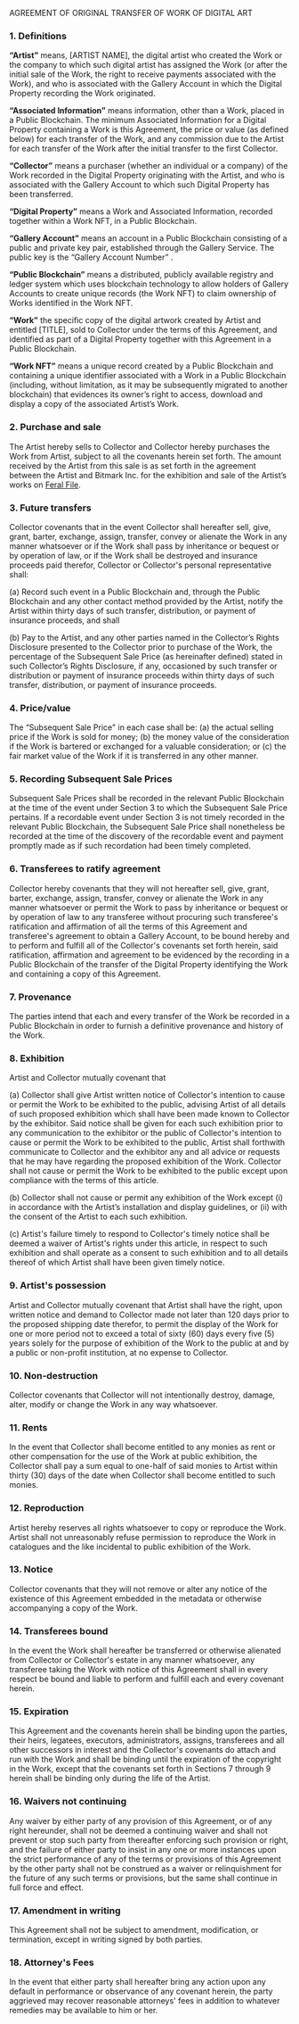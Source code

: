 AGREEMENT OF ORIGINAL TRANSFER OF WORK OF DIGITAL ART

### 1. Definitions

**“Artist”** means, [ARTIST NAME], the digital artist who created the Work or the company to which such digital artist has assigned the Work (or after the initial sale of the Work, the right to receive payments associated with the Work), and who is associated with the Gallery Account in which the Digital Property recording the Work originated.

**“Associated Information”** means information, other than a Work, placed in a Public Blockchain. The minimum Associated Information for a Digital Property containing a Work is this Agreement, the price or value (as defined below) for each transfer of the Work, and any commission due to the Artist for each transfer of the Work after the initial transfer to the first Collector.

**“Collector”** means a purchaser (whether an individual or a company) of the Work recorded in the Digital Property originating with the Artist, and who is associated with the Gallery Account to which such Digital Property has been transferred.

**“Digital Property”** means a Work and Associated Information, recorded together within a Work NFT, in a Public Blockchain.

**“Gallery Account”** means an account in a Public Blockchain consisting of a public and private key pair, established through the Gallery Service. The public key is the “Gallery Account Number” .

**“Public Blockchain”** means a distributed, publicly available registry and ledger system which uses blockchain technology to allow holders of Gallery Accounts to create unique records (the Work NFT) to claim ownership of Works identified in the Work NFT.

**“Work”** the specific copy of the digital artwork created by Artist and entitled [TITLE], sold to Collector under the terms of this Agreement, and identified as part of a Digital Property together with this Agreement in a Public Blockchain.

**“Work NFT”** means a unique record created by a Public Blockchain and containing a unique identifier associated with a Work in a Public Blockchain (including, without limitation, as it may be subsequently migrated to another blockchain) that evidences its owner’s right to access, download and display a copy of the associated Artist’s Work.

### 2. Purchase and sale

The Artist hereby sells to Collector and Collector hereby purchases the Work from Artist, subject to all the covenants herein set forth. The amount received by the Artist from this sale is as set forth in the agreement between the Artist and Bitmark Inc. for the exhibition and sale of the Artist’s works on [Feral File](https://feralfile.com/).

### 3. Future transfers

Collector covenants that in the event Collector shall hereafter sell, give, grant, barter, exchange, assign, transfer, convey or alienate the Work in any manner whatsoever or if the Work shall pass by inheritance or bequest or by operation of law, or if the Work shall be destroyed and insurance proceeds paid therefor, Collector or Collector's personal representative shall:

(a) Record such event in a Public Blockchain and, through the Public Blockchain and any other contact method provided by the Artist, notify the Artist within thirty days of such transfer, distribution, or payment of insurance proceeds, and shall

(b) Pay to the Artist, and any other parties named in the Collector’s Rights Disclosure presented to the Collector prior to purchase of the Work, the percentage of the Subsequent Sale Price (as hereinafter defined) stated in such Collector’s Rights Disclosure, if any, occasioned by such transfer or distribution or payment of insurance proceeds within thirty days of such transfer, distribution, or payment of insurance proceeds.

### 4. Price/value

The “Subsequent Sale Price" in each case shall be: (a) the actual selling price if the Work is sold for money; (b) the money value of the consideration if the Work is bartered or exchanged for a valuable consideration; or (c) the fair market value of the Work if it is transferred in any other manner.

### 5. Recording Subsequent Sale Prices

Subsequent Sale Prices shall be recorded in the relevant Public Blockchain at the time of the event under Section 3 to which the Subsequent Sale Price pertains. If a recordable event under Section 3 is not timely recorded in the relevant Public Blockchain, the Subsequent Sale Price shall nonetheless be recorded at the time of the discovery of the recordable event and payment promptly made as if such recordation had been timely completed.

### 6. Transferees to ratify agreement

Collector hereby covenants that they will not hereafter sell, give, grant, barter, exchange, assign, transfer, convey or alienate the Work in any manner whatsoever or permit the Work to pass by inheritance or bequest or by operation of law to any transferee without procuring such transferee's ratification and affirmation of all the terms of this Agreement and transferee's agreement to obtain a Gallery Account, to be bound hereby and to perform and fulfill all of the Collector's covenants set forth herein, said ratification, affirmation and agreement to be evidenced by the recording in a Public Blockchain of the transfer of the Digital Property identifying the Work and containing a copy of this Agreement.

### 7. Provenance

The parties intend that each and every transfer of the Work be recorded in a Public Blockchain in order to furnish a definitive provenance and history of the Work.

### 8. Exhibition

Artist and Collector mutually covenant that

(a) Collector shall give Artist written notice of Collector's intention to cause or permit the Work to be exhibited to the public, advising Artist of all details of such proposed exhibition which shall have been made known to Collector by the exhibitor. Said notice shall be given for each such exhibition prior to any communication to the exhibitor or the public of Collector's intention to cause or permit the Work to be exhibited to the public, Artist shall forthwith communicate to Collector and the exhibitor any and all advice or requests that he may have regarding the proposed exhibition of the Work. Collector shall not cause or permit the Work to be exhibited to the public except upon compliance with the terms of this article.

(b) Collector shall not cause or permit any exhibition of the Work except (i) in accordance with the Artist’s installation and display guidelines, or (ii) with the consent of the Artist to each such exhibition.

(c) Artist's failure timely to respond to Collector's timely notice shall be deemed a waiver of Artist's rights under this article, in respect to such exhibition and shall operate as a consent to such exhibition and to all details thereof of which Artist shall have been given timely notice.

### 9. Artist's possession

Artist and Collector mutually covenant that Artist shall have the right, upon written notice and demand to Collector made not later than 120 days prior to the proposed shipping date therefor, to permit the display of the Work for one or more period not to exceed a total of sixty (60) days every five (5) years solely for the purpose of exhibition of the Work to the public at and by a public or non-profit institution, at no expense to Collector.

### 10. Non-destruction

Collector covenants that Collector will not intentionally destroy, damage, alter, modify or change the Work in any way whatsoever.

### 11. Rents

In the event that Collector shall become entitled to any monies as rent or other compensation for the use of the Work at public exhibition, the Collector shall pay a sum equal to one-half of said monies to Artist within thirty (30) days of the date when Collector shall become entitled to such monies.

### 12. Reproduction

Artist hereby reserves all rights whatsoever to copy or reproduce the Work. Artist shall not unreasonably refuse permission to reproduce the Work in catalogues and the like incidental to public exhibition of the Work.

### 13. Notice

Collector covenants that they will not remove or alter any notice of the existence of this Agreement embedded in the metadata or otherwise accompanying a copy of the Work.

### 14. Transferees bound

In the event the Work shall hereafter be transferred or otherwise alienated from Collector or Collector's estate in any manner whatsoever, any transferee taking the Work with notice of this Agreement shall in every respect be bound and liable to perform and fulfill each and every covenant herein.

### 15. Expiration

This Agreement and the covenants herein shall be binding upon the parties, their heirs, legatees, executors, administrators, assigns, transferees and all other successors in interest and the Collector's covenants do attach and run with the Work and shall be binding until the expiration of the copyright in the Work, except that the covenants set forth in Sections 7 through 9 herein shall be binding only during the life of the Artist.

### 16. Waivers not continuing

Any waiver by either party of any provision of this Agreement, or of any right hereunder, shall not be deemed a continuing waiver and shall not prevent or stop such party from thereafter enforcing such provision or right, and the failure of either party to insist in any one or more instances upon the strict performance of any of the terms or provisions of this Agreement by the other party shall not be construed as a waiver or relinquishment for the future of any such terms or provisions, but the same shall continue in full force and effect.

### 17. Amendment in writing

This Agreement shall not be subject to amendment, modification, or termination, except in writing signed by both parties.

### 18. Attorney's Fees

In the event that either party shall hereafter bring any action upon any default in performance or observance of any covenant herein, the party aggrieved may recover reasonable attorneys' fees in addition to whatever remedies may be available to him or her.
